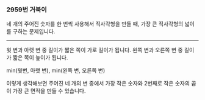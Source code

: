 ### 2959번 거북이

네 개의 주어진 숫자를 한 번씩 사용해서 직사각형을 만들 때, 가장 큰 직사각형의 넓이를 구하는 문제입니다.

---

윗 변과 아랫 변 중 길이가 짧은 쪽이 가로 길이가 됩니다. 왼쪽 변과 오른쪽 변 중 길이가 짧은 쪽이 높이가 됩니다.

min(윗변, 아랫 변), min(왼쪽 변, 오른쪽 변)

이렇게 생각해보면 주어진 네 개의 변 중에서 가장 작은 숫자와 2번째로 작은 숫자의 곱이 가장 큰 면적을 만들 수 있습니다.